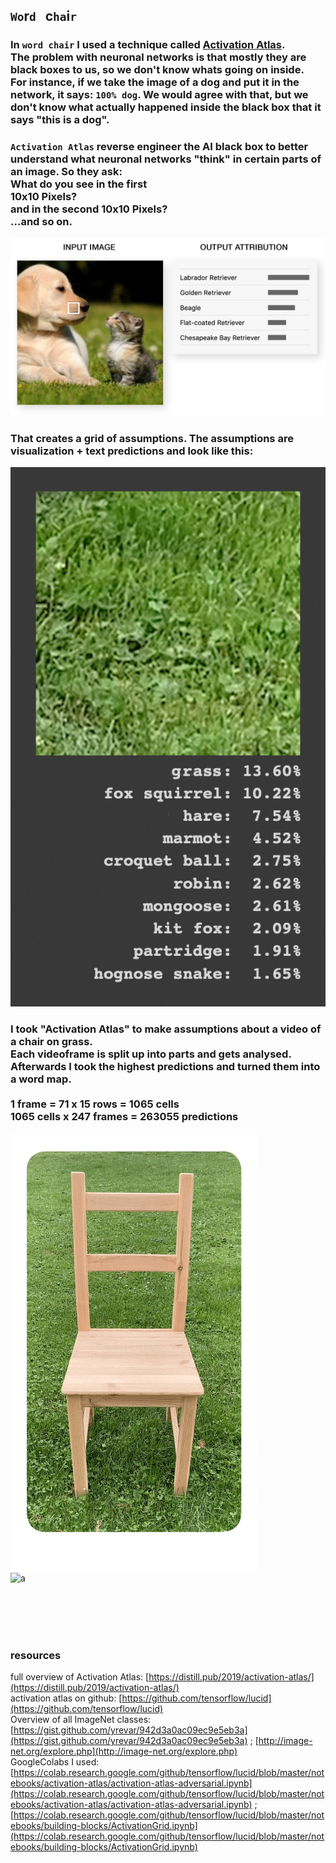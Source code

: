 ## `Wo`r`d` &nbsp; c`ha`i`r`

### In `word chair` I used a technique called [Activation Atlas](https://distill.pub/2019/activation-atlas/). <br>The problem with neuronal networks is that mostly they are black boxes to us, so we don't know whats going on inside. <br> For instance, if we take the image of a dog and put it in the network, it says: `100% dog`. We would agree with that, but we don't know what actually happened inside the black box that it says "this is a dog".   
### `Activation Atlas` reverse engineer the AI black box to better understand what neuronal networks "think" in certain parts of an image. So they ask: <br>What do you see in the first<br>10x10 Pixels?<br>and in the second 10x10 Pixels?<br>...and so on. 

![a](img/out-1-3.jpg)   

### That creates a grid of assumptions. The assumptions are visualization + text predictions and look like this:  

![a](img/predictions.gif)   

### I took "Activation Atlas" to make assumptions about a video of a chair on grass.<br>Each videoframe is split up into parts and gets analysed. Afterwards I took the highest predictions and turned them into a word map. <br><br>1 frame = 71 x 15 rows = 1065 cells <br> 1065 cells x 247 frames = 263055 predictions   
![a](img/gif-stuhl-2.gif)   
![a](img/word-2.gif)   

<br>
<br>
<br>
<br>

### resources   
full overview of Activation Atlas: [https://distill.pub/2019/activation-atlas/](https://distill.pub/2019/activation-atlas/)     
activation atlas on github: [https://github.com/tensorflow/lucid](https://github.com/tensorflow/lucid)   
Overview of all ImageNet classes: [https://gist.github.com/yrevar/942d3a0ac09ec9e5eb3a](https://gist.github.com/yrevar/942d3a0ac09ec9e5eb3a) ; [http://image-net.org/explore.php](http://image-net.org/explore.php)   
GoogleColabs I used: [https://colab.research.google.com/github/tensorflow/lucid/blob/master/notebooks/activation-atlas/activation-atlas-adversarial.ipynb](https://colab.research.google.com/github/tensorflow/lucid/blob/master/notebooks/activation-atlas/activation-atlas-adversarial.ipynb) ; [https://colab.research.google.com/github/tensorflow/lucid/blob/master/notebooks/building-blocks/ActivationGrid.ipynb](https://colab.research.google.com/github/tensorflow/lucid/blob/master/notebooks/building-blocks/ActivationGrid.ipynb)




